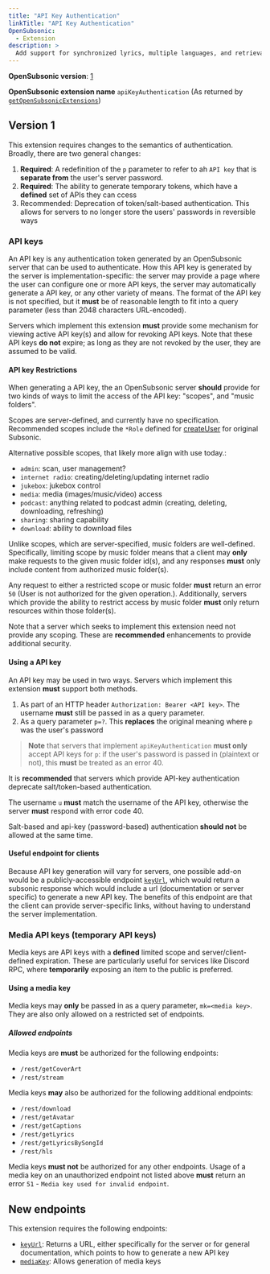 ```yaml
---
title: "API Key Authentication"
linkTitle: "API Key Authentication"
OpenSubsonic:
  - Extension
description: >
  Add support for synchronized lyrics, multiple languages, and retrieval by song ID
---
```


**OpenSubsonic version**: [1](../../opensubsonic-versions)

**OpenSubsonic extension name** `apiKeyAuthentication` (As returned by [`getOpenSubsonicExtensions`](../../endpoints/getopensubsonicextensions))

## Version 1

This extension requires changes to the semantics of authentication.
Broadly, there are two general changes:

1. **Required**: A redefinition of the `p` parameter to refer to ah `API key` that is **separate from** the user's server password.
2. **Required**: The ability to generate temporary tokens, which have a **defined** set of APIs they can ccess
3. Recommended: Deprecation of token/salt-based authentication. This allows for servers to no longer store the users' passwords in reversible ways

### API keys

An API key is any authentication token generated by an OpenSubsonic server that can be used to authenticate.
How this API key is generated by the server is implementation-specific: the server may provide a page where the user can configure one or more API keys, the server may automatically generate a API key, or any other variety of means.
The format of the API key is not specified, but it **must** be of reasonable length to fit into a query parameter (less than 2048 characters URL-encoded).

Servers which implement this extension **must** provide some mechanism for viewing active API key(s) and allow for revoking API keys.
Note that these API keys **do not** expire; as long as they are not revoked by the user, they are assumed to be valid.

#### API key Restrictions

When generating a API key, the an OpenSubsonic server **should** provide for two kinds of ways to limit the access of the API key: "scopes", and "music folders".

Scopes are server-defined, and currently have no specification.
Recommended scopes include the `*Role` defined for [createUser](https://opensubsonic.netlify.app/docs/endpoints/createuser/) for original Subsonic.

Alternative possible scopes, that likely more align with use today.:

- `admin`: scan, user management?
- `internet radio`: creating/deleting/updating internet radio
- `jukebox`: jukebox control
- `media`: media (images/music/video) access
- `podcast`: anything related to podcast admin (creating, deleting, downloading, refreshing)
- `sharing`: sharing capability
- `download`: ability to download files

Unlike scopes, which are server-specified, music folders are well-defined.
Specifically, limiting scope by music folder means that a client may **only** make requests to the given music folder id(s), and any responses **must** only include content from authorized music folder(s).

Any request to either a restricted scope or music folder **must** return an error `50` (User is not authorized for the given operation.).
Additionally, servers which provide the ability to restrict access by music folder **must** only return resources within those folder(s).

Note that a server which seeks to implement this extension need not provide any scoping.
These are **recommended** enhancements to provide additional security.

#### Using a API key

An API key may be used in two ways.
Servers which implement this extension **must** support both methods.

1. As part of an HTTP header `Authorization: Bearer <API key>`. The username **must** still be passed in as a query parameter.
2. As a query parameter `p=?`. This **replaces** the original meaning where `p` was the user's password

> **Note** that servers that implement `apiKeyAuthentication` **must only** accept API keys for `p`: if the user's password is passed in (plaintext or not), this **must** be treated as an error 40.

It is **recommended** that servers which provide API-key authentication deprecate salt/token-based authentication.

The username `u` **must** match the username of the API key, otherwise the server **must** respond with error code 40.

Salt-based and api-key (password-based) authentication **should not** be allowed at the same time.

#### Useful endpoint for clients

Because API key generation will vary for servers, one possible add-on would be a publicly-accessible endpoint [`keyUrl`](../../endpoints/keyurl), which would return a subsonic response which would include a url (documentation or server specific) to generate a new API key.
The benefits of this endpoint are that the client can provide server-specific links, without having to understand the server implementation.

### Media API keys (temporary API keys)

Media keys are API keys with a **defined** limited scope and server/client-defined expiration.
These are particularly useful for services like Discord RPC, where **temporarily** exposing an item to the public is preferred.

#### Using a media key

Media keys may **only** be passed in as a query parameter, `mk=<media key>`.
They are also only allowed on a restricted set of endpoints.

##### Allowed endpoints

Media keys are **must** be authorized for the following endpoints:

- `/rest/getCoverArt`
- `/rest/stream`

Media keys **may** also be authorized for the following additional endpoints:

- `/rest/download`
- `/rest/getAvatar`
- `/rest/getCaptions`
- `/rest/getLyrics`
- `/rest/getLyricsBySongId`
- `/rest/hls`

Media keys **must not** be authorized for any other endpoints.
Usage of a media key on an unauthorized endpoint not listed above **must** return an error `51` - `Media key used for invalid endpoint`.

## New endpoints

This extension requires the following endpoints:

- [`keyUrl`](../../endpoints/keyurl): Returns a URL, either specifically for the server or for general documentation, which points to how to generate a new API key
- [`mediaKey`](../../endpoints/mediakey): Allows generation of media keys

